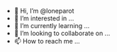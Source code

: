 - 👋 Hi, I’m @loneparot
- 👀 I’m interested in ...
- 🌱 I’m currently learning ...
- 💞️ I’m looking to collaborate on ...
- 📫 How to reach me ...

<!---
loneparot/loneparot is a ✨ special ✨ repository because its `README.md` (this file) appears on your GitHub profile.
You can click the Preview link to take a look at your changes.
--->
